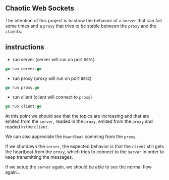 ## Chaotic Web Sockets

The intention of this project is to show the behavior of a `server` that can fail some times and a `proxy` that tries to be stable between the `proxy` and the `clients`.

## instructions

- run server (server will run on port `8081`)

```go
go run server.go
```

- run proxy (proxy will run on port `8082`)

```go
go run proxy.go
```

- run client (client will connect to `proxy`)

```go
go run client.go
```

At this point we should see that the topics are increasing and that are emited from the `server`, readed in the `proxy`, emited from the `proxy` and readed in the `client`.

We can also appreciate the `HeartBeat` comming from the `proxy`.

If we shutdown the `server`, the expected behavior is that the `client` still gets the heartbeat from the `proxy`, which tries to connect to the `server` in order to keep transmitting the messages.

If we setup the `server` again, we should be able to see the normal flow again...
